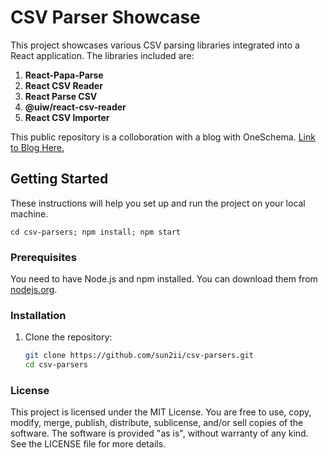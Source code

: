 # CSV Parser Showcase

This project showcases various CSV parsing libraries integrated into a React application. The libraries included are:

1. **React-Papa-Parse**
2. **React CSV Reader**
3. **React Parse CSV**
4. **@uiw/react-csv-reader**
5. **React CSV Importer**

This public repository is a colloboration with a blog with OneSchema. [Link to Blog Here.]()

## Getting Started

These instructions will help you set up and run the project on your local machine.

`cd csv-parsers; npm install; npm start`

### Prerequisites

You need to have Node.js and npm installed. You can download them from [nodejs.org](https://nodejs.org/).

### Installation

1. Clone the repository:
   ```sh
   git clone https://github.com/sun2ii/csv-parsers.git
   cd csv-parsers
   ```

### License 

This project is licensed under the MIT License. You are free to use, copy, modify, merge, publish, distribute, sublicense, and/or sell copies of the software. The software is provided "as is", without warranty of any kind. See the LICENSE file for more details.